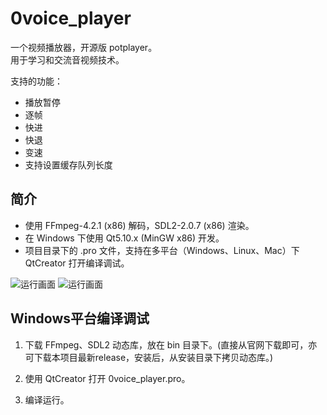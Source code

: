 # 0voice_player

一个视频播放器，开源版 potplayer。  
用于学习和交流音视频技术。 

支持的功能：
- 播放暂停
- 逐帧
- 快进
- 快退
- 变速
- 支持设置缓存队列长度 


## 简介
- 使用 FFmpeg-4.2.1 (x86) 解码，SDL2-2.0.7 (x86) 渲染。  
- 在 Windows 下使用 Qt5.10.x (MinGW x86) 开发。  
- 项目目录下的 .pro 文件，支持在多平台（Windows、Linux、Mac）下 QtCreator 打开编译调试。  

![运行画面](http://gitlab.0voice.com/liaoqingfu/0voice_player/blob/master/0.jpg)
![运行画面](http://gitlab.0voice.com/liaoqingfu/0voice_player/blob/master/0.png)

 
## Windows平台编译调试
1. 下载 FFmpeg、SDL2 动态库，放在 bin 目录下。(直接从官网下载即可，亦可下载本项目最新release，安装后，从安装目录下拷贝动态库。)  

2. 使用 QtCreator 打开 0voice_player.pro。  
3. 编译运行。  

  

